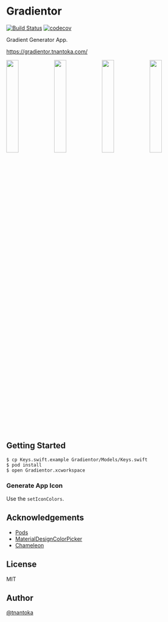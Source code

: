 # Gradientor

[![Build Status](https://travis-ci.org/tnantoka/Gradientor.svg?branch=master)](https://travis-ci.org/tnantoka/Gradientor)
[![codecov](https://codecov.io/gh/tnantoka/Gradientor/branch/master/graph/badge.svg)](https://codecov.io/gh/tnantoka/Gradientor)

Gradient Generator App.

https://gradientor.tnantoka.com/

<img src="https://gradientor.tnantoka.com/assets/screenshots/1.png" width="25%"><img src="https://gradientor.tnantoka.com/assets/screenshots/2.png" width="25%"><img src="https://gradientor.tnantoka.com/assets/screenshots/3.png" width="25%"><img src="https://gradientor.tnantoka.com/assets/screenshots/4.png" width="25%">

## Getting Started

```
$ cp Keys.swift.example Gradientor/Models/Keys.swift
$ pod install
$ open Gradientor.xcworkspace
```

### Generate App Icon

Use the `setIconColors`.

## Acknowledgements

- [Pods](/Podfile) 
- [MaterialDesignColorPicker](https://github.com/CodeCatalyst/MaterialDesignColorPicker) 
- [Chameleon](https://github.com/vicc/chameleon)

## License

MIT

## Author

[@tnantoka](https://twitter.com/tnantoka)
